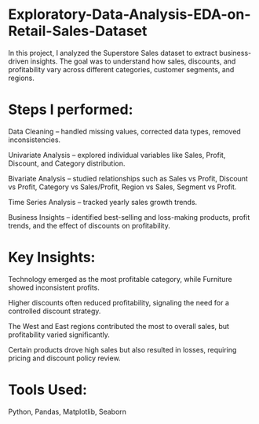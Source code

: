 # Exploratory-Data-Analysis-EDA-on-Retail-Sales-Dataset
In this project, I analyzed the Superstore Sales dataset to extract business-driven insights. The goal was to understand how sales, discounts, and profitability vary across different categories, customer segments, and regions.

# Steps I performed:

Data Cleaning – handled missing values, corrected data types, removed inconsistencies.

Univariate Analysis – explored individual variables like Sales, Profit, Discount, and Category distribution.

Bivariate Analysis – studied relationships such as Sales vs Profit, Discount vs Profit, Category vs Sales/Profit, Region vs Sales, Segment vs Profit.

Time Series Analysis – tracked yearly sales growth trends.

Business Insights – identified best-selling and loss-making products, profit trends, and the effect of discounts on profitability.

# Key Insights:

Technology emerged as the most profitable category, while Furniture showed inconsistent profits.

Higher discounts often reduced profitability, signaling the need for a controlled discount strategy.

The West and East regions contributed the most to overall sales, but profitability varied significantly.

Certain products drove high sales but also resulted in losses, requiring pricing and discount policy review.


# Tools Used: 
Python, Pandas, Matplotlib, Seaborn

